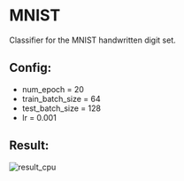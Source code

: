 # MNIST
Classifier for the MNIST handwritten digit set.

## Config:
- num_epoch = 20
- train_batch_size = 64
- test_batch_size = 128
- lr = 0.001

## Result:
![result_cpu](https://github.com/user-attachments/assets/85421ddc-bc76-43c7-b749-9f5b57bbe597)
